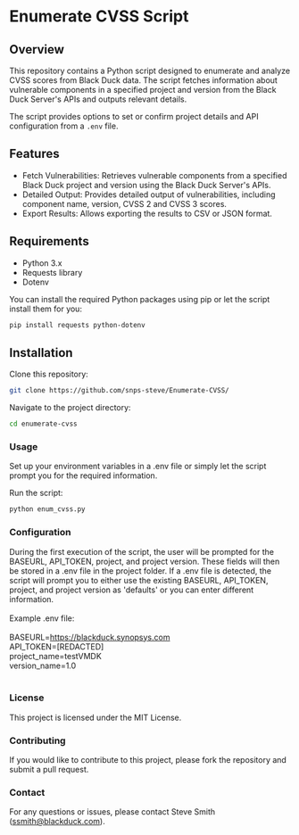 # Enumerate CVSS Script

## Overview

This repository contains a Python script designed to enumerate and analyze CVSS scores from Black Duck data. The script fetches information about vulnerable components in a specified project and version from the Black Duck Server's APIs and outputs relevant details.

The script provides options to set or confirm project details and API configuration from a `.env` file.

## Features

- Fetch Vulnerabilities: Retrieves vulnerable components from a specified Black Duck project and version using the Black Duck Server's APIs.
- Detailed Output: Provides detailed output of vulnerabilities, including component name, version, CVSS 2 and CVSS 3 scores.
- Export Results: Allows exporting the results to CSV or JSON format.

## Requirements

- Python 3.x
- Requests library
- Dotenv

You can install the required Python packages using pip or let the script install them for you:

```bash
pip install requests python-dotenv
```

## Installation
Clone this repository:

```bash
git clone https://github.com/snps-steve/Enumerate-CVSS/
```

Navigate to the project directory:

```bash
cd enumerate-cvss
```

### Usage
Set up your environment variables in a .env file or simply let the script prompt you for the required information. 

Run the script:

```bash
python enum_cvss.py
```

### Configuration
During the first execution of the script, the user will be prompted for the BASEURL, API_TOKEN, project, and project version. These fields will then be stored in a .env file in the project folder. If a .env file is detected, the script will prompt you to either use the existing BASEURL, API_TOKEN, project, and project version as 'defaults' or you can enter different information.
<br><br>
Example .env file:
<br><br>
BASEURL=https://blackduck.synopsys.com<br>
API_TOKEN=[REDACTED]<br>
project_name=testVMDK<br>
version_name=1.0<br>
<br>
### License
This project is licensed under the MIT License.

### Contributing
If you would like to contribute to this project, please fork the repository and submit a pull request.

### Contact
For any questions or issues, please contact Steve Smith (ssmith@blackduck.com).
